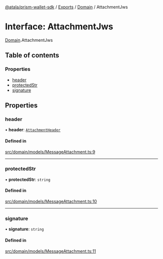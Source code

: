 [@atala/prism-wallet-sdk](../README.md) / [Exports](../modules.md) / [Domain](../modules/Domain.md) / AttachmentJws

# Interface: AttachmentJws

[Domain](../modules/Domain.md).AttachmentJws

## Table of contents

### Properties

- [header](Domain.AttachmentJws.md#header)
- [protectedStr](Domain.AttachmentJws.md#protectedstr)
- [signature](Domain.AttachmentJws.md#signature)

## Properties

### header

• **header**: [`AttachmentHeader`](Domain.AttachmentHeader.md)

#### Defined in

[src/domain/models/MessageAttachment.ts:9](https://github.com/hyperledger/identus-edge-agent-sdk-ts/blob/7b4542fdfe44dc06a6c4ef341cf3335e29422147/src/domain/models/MessageAttachment.ts#L9)

___

### protectedStr

• **protectedStr**: `string`

#### Defined in

[src/domain/models/MessageAttachment.ts:10](https://github.com/hyperledger/identus-edge-agent-sdk-ts/blob/7b4542fdfe44dc06a6c4ef341cf3335e29422147/src/domain/models/MessageAttachment.ts#L10)

___

### signature

• **signature**: `string`

#### Defined in

[src/domain/models/MessageAttachment.ts:11](https://github.com/hyperledger/identus-edge-agent-sdk-ts/blob/7b4542fdfe44dc06a6c4ef341cf3335e29422147/src/domain/models/MessageAttachment.ts#L11)

